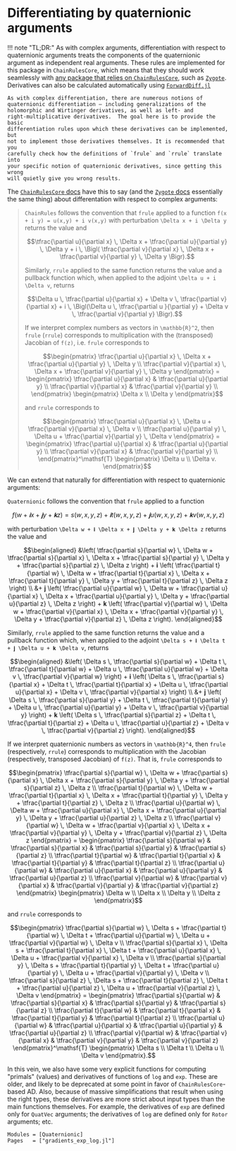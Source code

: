 # Differentiating by quaternionic arguments

!!! note "TL;DR:"
    As with complex arguments, differentiation with respect to quaternionic
    arguments treats the components of the quaternionic argument as independent
    real arguments.  These rules are implemented for this package in
    `ChainRulesCore`, which means that they should work seamlessly with [any
    package that relies on
    `ChainRulesCore`](https://juliadiff.org/ChainRulesCore.jl/stable/#ChainRules-roll-out-status),
    such as [`Zygote`](https://github.com/FluxML/Zygote.jl).  Derivatives can
    also be calculated automatically using
    [`ForwardDiff.jl`](https://juliadiff.org/ForwardDiff.jl/)

    As with complex differentiation, there are numerous notions of
    quaternionic differentiation — including generalizations of the
    holomorphic and Wirtinger derivatives, as well as left- and
    right-multiplicative derivatives.  The goal here is to provide the basic
    differentiation rules upon which these derivatives can be implemented, but
    not to implement those derivatives themselves. It is recommended that you
    carefully check how the definitions of `frule` and `rrule` translate into
    your specific notion of quaternionic derivatives, since getting this wrong
    will quietly give you wrong results.


The [`ChainRulesCore`
docs](https://juliadiff.org/ChainRulesCore.jl/stable/maths/complex.html) have
this to say (and the [`Zygote`
docs](https://fluxml.ai/Zygote.jl/stable/complex/) essentially the same thing)
about differentation with respect to complex arguments:

> `ChainRules` follows the convention that `frule` applied to a function ``f(x + i y) = u(x,y) + i v(x,y)`` with perturbation ``\Delta x + i \Delta y`` returns the value and
> ```math
> \tfrac{\partial u}{\partial x} \, \Delta x + \tfrac{\partial u}{\partial y} \, \Delta y + i \, \Bigl( \tfrac{\partial v}{\partial x} \, \Delta x + \tfrac{\partial v}{\partial y} \, \Delta y \Bigr).
> ```
> Similarly, `rrule` applied to the same function returns the value and a pullback function which, when applied to the adjoint ``\Delta u + i \Delta v``, returns
> ```math
> \Delta u \, \tfrac{\partial u}{\partial x} + \Delta v \, \tfrac{\partial v}{\partial x} + i \, \Bigl(\Delta u \, \tfrac{\partial u }{\partial y} + \Delta v \, \tfrac{\partial v}{\partial y} \Bigr).
> ```
>If we interpret complex numbers as vectors in ``\mathbb{R}^2``, then `frule` (`rrule`) corresponds to multiplication with the (transposed) Jacobian of ``f(z)``, i.e. `frule` corresponds to
> ```math
> \begin{pmatrix}
> \tfrac{\partial u}{\partial x} \, \Delta x + \tfrac{\partial u}{\partial y} \, \Delta y
> \\
> \tfrac{\partial v}{\partial x} \, \Delta x + \tfrac{\partial v}{\partial y} \, \Delta y
> \end{pmatrix}
> =
> \begin{pmatrix}
> \tfrac{\partial u}{\partial x} & \tfrac{\partial u}{\partial y} \\
> \tfrac{\partial v}{\partial x} & \tfrac{\partial v}{\partial y} \\
> \end{pmatrix}
> \begin{pmatrix}
> \Delta x \\ \Delta y
> \end{pmatrix}
> ```
> and `rrule` corresponds to
> ```math
> \begin{pmatrix}
> \tfrac{\partial u}{\partial x} \, \Delta u + \tfrac{\partial v}{\partial x} \, \Delta v
> \\
> \tfrac{\partial u}{\partial y} \, \Delta u + \tfrac{\partial v}{\partial y} \, \Delta v
> \end{pmatrix}
> =
> \begin{pmatrix}
> \tfrac{\partial u}{\partial x} & \tfrac{\partial u}{\partial y} \\
> \tfrac{\partial v}{\partial x} & \tfrac{\partial v}{\partial y} \\
> \end{pmatrix}^\mathsf{T}
> \begin{pmatrix}
> \Delta u \\ \Delta v.
> \end{pmatrix}
> ```

We can extend that naturally for differentiation with respect to quaternionic
arguments:

`Quaternionic` follows the convention that `frule` applied to a function
```math
f(w + 𝐢 x + 𝐣 y + 𝐤 z) = s(w,x,y,z) + 𝐢 t(w,x,y,z) + 𝐣 u(w,x,y,z) + 𝐤 v(w,x,y,z)
```
with perturbation ``\Delta w + 𝐢 \Delta x + 𝐣 \Delta y + 𝐤 \Delta z`` returns the value and
```math
\begin{aligned}
&\left(
    \tfrac{\partial s}{\partial w} \, \Delta w + \tfrac{\partial s}{\partial x} \, \Delta x + \tfrac{\partial s}{\partial y} \, \Delta y + \tfrac{\partial s}{\partial z} \, \Delta z
\right)
+
𝐢 \left(
    \tfrac{\partial t}{\partial w} \, \Delta w + \tfrac{\partial t}{\partial x} \, \Delta x + \tfrac{\partial t}{\partial y} \, \Delta y + \tfrac{\partial t}{\partial z} \, \Delta z
\right) \\
&+
𝐣 \left(
    \tfrac{\partial u}{\partial w} \, \Delta w + \tfrac{\partial u}{\partial x} \, \Delta x + \tfrac{\partial u}{\partial y} \, \Delta y + \tfrac{\partial u}{\partial z} \, \Delta z
\right)
+
𝐤 \left(
    \tfrac{\partial v}{\partial w} \, \Delta w + \tfrac{\partial v}{\partial x} \, \Delta x + \tfrac{\partial v}{\partial y} \, \Delta y + \tfrac{\partial v}{\partial z} \, \Delta z
\right).
\end{aligned}
```
Similarly, `rrule` applied to the same function returns the value and a pullback function which, when applied to the adjoint ``\Delta s + 𝐢 \Delta t + 𝐣 \Delta u + 𝐤 \Delta v``, returns
```math
\begin{aligned}
&\left(
    \Delta s \, \tfrac{\partial s}{\partial w} + \Delta t \, \tfrac{\partial t}{\partial w} + \Delta u \, \tfrac{\partial u}{\partial w} + \Delta v \, \tfrac{\partial v}{\partial w}
\right)
+
𝐢 \left(
    \Delta s \, \tfrac{\partial s}{\partial x} + \Delta t \, \tfrac{\partial t}{\partial x} + \Delta u \, \tfrac{\partial u}{\partial x} + \Delta v \, \tfrac{\partial v}{\partial x}
\right) \\
&+
𝐣 \left(
    \Delta s \, \tfrac{\partial s}{\partial y} + \Delta t \, \tfrac{\partial t}{\partial y} + \Delta u \, \tfrac{\partial u}{\partial y} + \Delta v \, \tfrac{\partial v}{\partial y}
\right)
+
𝐤 \left(
    \Delta s \, \tfrac{\partial s}{\partial z} + \Delta t \, \tfrac{\partial t}{\partial z} + \Delta u \, \tfrac{\partial u}{\partial z} + \Delta v \, \tfrac{\partial v}{\partial z}
\right).
\end{aligned}
```
If we interpret quaternionic numbers as vectors in ``\mathbb{R}^4``, then `frule` (respectively, `rrule`) corresponds to multiplication with the Jacobian (respectively, transposed Jacobian) of ``f(z)``.  That is, `frule` corresponds to
```math
\begin{pmatrix}
\tfrac{\partial s}{\partial w} \, \Delta w + \tfrac{\partial s}{\partial x} \, \Delta x + \tfrac{\partial s}{\partial y} \, \Delta y + \tfrac{\partial s}{\partial z} \, \Delta z
\\
\tfrac{\partial t}{\partial w} \, \Delta w + \tfrac{\partial t}{\partial x} \, \Delta x + \tfrac{\partial t}{\partial y} \, \Delta y + \tfrac{\partial t}{\partial z} \, \Delta z
\\
\tfrac{\partial u}{\partial w} \, \Delta w + \tfrac{\partial u}{\partial x} \, \Delta x + \tfrac{\partial u}{\partial y} \, \Delta y + \tfrac{\partial u}{\partial z} \, \Delta z
\\
\tfrac{\partial v}{\partial w} \, \Delta w + \tfrac{\partial v}{\partial x} \, \Delta x + \tfrac{\partial v}{\partial y} \, \Delta y + \tfrac{\partial v}{\partial z} \, \Delta z
\end{pmatrix}
=
\begin{pmatrix}
\tfrac{\partial s}{\partial w} & \tfrac{\partial s}{\partial x} & \tfrac{\partial s}{\partial y} & \tfrac{\partial s}{\partial z}
\\
\tfrac{\partial t}{\partial w} & \tfrac{\partial t}{\partial x} & \tfrac{\partial t}{\partial y} & \tfrac{\partial t}{\partial z}
\\
\tfrac{\partial u}{\partial w} & \tfrac{\partial u}{\partial x} & \tfrac{\partial u}{\partial y} & \tfrac{\partial u}{\partial z}
\\
\tfrac{\partial v}{\partial w} & \tfrac{\partial v}{\partial x} & \tfrac{\partial v}{\partial y} & \tfrac{\partial v}{\partial z}
\end{pmatrix}
\begin{pmatrix}
\Delta w \\ \Delta x \\ \Delta y \\ \Delta z
\end{pmatrix}
```
and `rrule` corresponds to
```math
\begin{pmatrix}
\tfrac{\partial s}{\partial w} \, \Delta s + \tfrac{\partial t}{\partial w} \, \Delta t + \tfrac{\partial u}{\partial w} \, \Delta u + \tfrac{\partial v}{\partial w} \, \Delta v
\\
\tfrac{\partial s}{\partial x} \, \Delta s + \tfrac{\partial t}{\partial x} \, \Delta t + \tfrac{\partial u}{\partial x} \, \Delta u + \tfrac{\partial v}{\partial x} \, \Delta v
\\
\tfrac{\partial s}{\partial y} \, \Delta s + \tfrac{\partial t}{\partial y} \, \Delta t + \tfrac{\partial u}{\partial y} \, \Delta u + \tfrac{\partial v}{\partial y} \, \Delta v
\\
\tfrac{\partial s}{\partial z} \, \Delta s + \tfrac{\partial t}{\partial z} \, \Delta t + \tfrac{\partial u}{\partial z} \, \Delta u + \tfrac{\partial v}{\partial z} \, \Delta v
\end{pmatrix}
=
\begin{pmatrix}
\tfrac{\partial s}{\partial w} & \tfrac{\partial s}{\partial x} & \tfrac{\partial s}{\partial y} & \tfrac{\partial s}{\partial z}
\\
\tfrac{\partial t}{\partial w} & \tfrac{\partial t}{\partial x} & \tfrac{\partial t}{\partial y} & \tfrac{\partial t}{\partial z}
\\
\tfrac{\partial u}{\partial w} & \tfrac{\partial u}{\partial x} & \tfrac{\partial u}{\partial y} & \tfrac{\partial u}{\partial z}
\\
\tfrac{\partial v}{\partial w} & \tfrac{\partial v}{\partial x} & \tfrac{\partial v}{\partial y} & \tfrac{\partial v}{\partial z}
\end{pmatrix}^\mathsf{T}
\begin{pmatrix}
\Delta s \\ \Delta t \\ \Delta u \\ \Delta v
\end{pmatrix}.
```

In this vein, we also have some very explicit functions for computing "primals"
(values) and derivatives of functions of `log` and `exp`.  These are older, and
likely to be deprecated at some point in favor of `ChainRulesCore`-based AD.
Also, because of massive simplifications that result when using the right types,
these derivatives are more strict about input types than the main functions
themselves.  For example, the derivatives of `exp` are defined only for
`QuatVec` arguments; the derivatives of `log` are defined only for `Rotor`
arguments; etc.


```@autodocs
Modules = [Quaternionic]
Pages   = ["gradients_exp_log.jl"]
```
